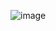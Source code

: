 ![image](https://user-images.githubusercontent.com/32775386/114728408-a5980200-9d71-11eb-8c86-547e2d9d59cd.png)
